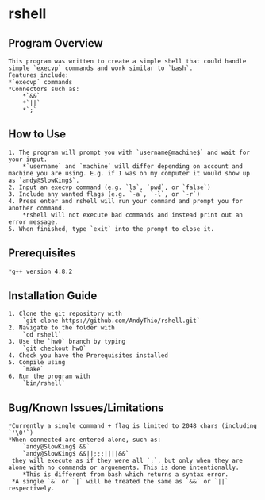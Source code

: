 # rshell

## Program Overview
    This program was written to create a simple shell that could handle simple `execvp` commands and work similar to `bash`.
    Features include:
    *`execvp` commands
    *Connectors such as:
        *`&&`
        *`||`
        *`;`

## How to Use
    1. The program will prompt you with `username@machine$` and wait for your input.
        *`username` and `machine` will differ depending on account and machine you are using. E.g. if I was on my computer it would show up as `andy@SlowKing$`.
    2. Input an execvp command (e.g. `ls`, `pwd`, or `false`)
    3. Include any wanted flags (e.g. `-a`, `-l`, or `-r`)
    4. Press enter and rshell will run your command and prompt you for another command.
        *rshell will not execute bad commands and instead print out an error message.
    5. When finished, type `exit` into the prompt to close it.

## Prerequisites
    *g++ version 4.8.2

## Installation Guide
    1. Clone the git repository with
        `git clone https://github.com/AndyThio/rshell.git`
    2. Navigate to the folder with
        `cd rshell`
    3. Use the `hw0` branch by typing
        `git checkout hw0`
    4. Check you have the Prerequisites installed
    5. Compile using
        `make`
    6. Run the program with
        `bin/rshell`

## Bug/Known Issues/Limitations
    *Currently a single command + flag is limited to 2048 chars (including `'\0'`)
    *When connected are entered alone, such as:
        `andy@SlowKing$ &&`
        `andy@SlowKing$ &&||;;;||||&&`
     they will execute as if they were all `;`, but only when they are alone with no commands or arguements. This is done intentionally.
        *This is different from bash which returns a syntax error.
     *A single `&` or `|` will be treated the same as `&&` or `||` respectively.

